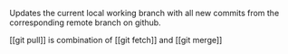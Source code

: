 Updates the current local working branch with all new commits from the corresponding remote branch on github.

[[git pull]] is combination of [[git fetch]] and [[git merge]]